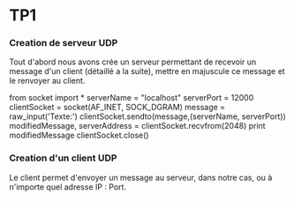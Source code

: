 # TP1

### Creation de serveur UDP
Tout d'abord nous avons crée un serveur permettant de recevoir un message d'un client (détaillé a la suite), mettre en majuscule ce message et le renvoyer au client.

from socket import *
serverName = "localhost"
serverPort = 12000
clientSocket = socket(AF_INET, SOCK_DGRAM)
message = raw_input('Texte:')
clientSocket.sendto(message,(serverName, serverPort))
modifiedMessage, serverAddress = clientSocket.recvfrom(2048)
print modifiedMessage
clientSocket.close()


### Creation d'un client UDP

Le client permet d'envoyer un message au serveur, dans notre cas, ou à n'importe quel adresse IP : Port.


